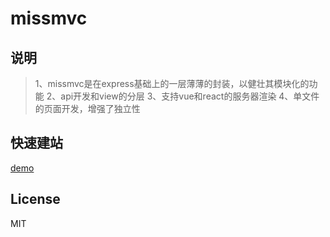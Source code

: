# missmvc

## 说明
> 1、missmvc是在express基础上的一层薄薄的封装，以健壮其模块化的功能
> 2、api开发和view的分层
> 3、支持vue和react的服务器渲染
> 4、单文件的页面开发，增强了独立性

## 快速建站

[demo](https://github.com/missmvc-demo.git)

## License

MIT
